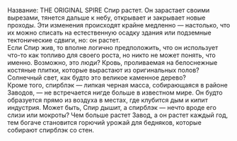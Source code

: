 Название: THE ORIGINAL SPIRE
Спир растет. Он зарастает своими вырезами, тянется дальше к небу, открывает и закрывает новые проходы. Эти изменения происходят крайне медленно — настолько, что их можно списать на естественную осадку здания или подземные тектонические сдвиги, но: он растет.  
Если Спир жив, то вполне логично предположить, что он использует что-то как топливо для своего роста, но никто не может понять, что именно. Возможно, это люди? Кровь, проливаемая на белоснежные костяные плитки, которые вырастают из оригинальных полов? Солнечный свет, как будто это великое каменное дерево?  
Кроме того, спирблэк — липкая черная масса, собирающаяся в районе Заводов, — не встречается нигде больше в известном мире. Он будто образуется прямо из воздуха в местах, где клубится дым и кипит индустрия. Может быть, Спир дышит, а спирблэк — нечто вроде его слизи или мокроты? Чем больше растет Завод, а он растет каждый год, тем богаче становится горючий урожай для бедняков, которые собирают спирблэк со стен.